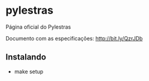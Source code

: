 pylestras
=========

Página oficial do Pylestras

Documento com as especificações: http://bit.ly/QzrJDb

Instalando
-----------

- make setup
